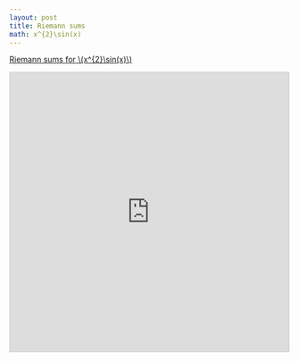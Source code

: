 ```yaml
---
layout: post
title: Riemann sums
math: x^{2}\sin(x)
---
```


[Riemann sums for \\(x^{2}\sin(x)\\)](https://www.desmos.com/calculator/5ko20es8jr)

<iframe src="https://www.desmos.com/calculator/5ko20es8jr?embed" width="500" height="500" style="border: 1px solid #ccc" frameborder=0></iframe>

